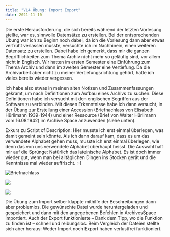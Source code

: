 ```yaml
---
title: "VL4 Übung: Import Export"
date: 2021-11-10
---
```


Die erste Herausforderung, die sich bereits während der letzten Vorlesung stellte, war es, sinnvolle Datensätze zu erstellen. Bei der entsprechenden Übung war ich zu Beginn noch dabei, da ich die Vorlesung dann aber etwas verfrüht verlassen musste, versuchte ich im Nachhinein, einen weiteren Datensatz zu erstellen. Dabei habe ich gemerkt, dass mir die ganzen Begrifflichkeiten zum Thema Archiv nicht mehr so geläufig sind, vor allem nicht in Englisch. Wir hatten im ersten Semester eine Einführung zum Thema Archiv und dann im zweiten Semester eine Vertiefung. Da die Archivarbeit aber nicht zu meiner Vertiefungsrichtung gehört, hatte ich vieles bereits wieder vergessen.
<p>
Ich habe also etwas in meinen alten Notizen und Zusammenfassungen gekramt, um nach Definitionen zum Aufbau eines Archivs zu suchen. Diese Definitionen habe ich versucht mit den englischen Begriffen aus der Software zu verbinden. Mit diesen Erkenntnisse habe ich dann versucht, in der Übung zur Erstellung einer Accession (Briefnachlass von Elisabeth Hürlimann 1939-1944) und einer Ressource (Brief von Walter Hürlimann vom 16.08.1942) im Archive Space anzuwenden (siehe unten).
<p>
Exkurs zu Script of Description: Hier musste ich erst einmal überlegen, was damit gemeint sein könnte. Als ich dann darauf kam, dass es um das verwendete Alphabet gehen muss, musste ich erst einmal überlegen, wie denn das von uns verwendete Alphabet überhaupt heisst. Die Auswahl half mir auf die Sprünge: Natürlich das lateinische Alphabet. Es ist doch immer wieder gut, wenn man bei alltäglichen Dingen ins Stocken gerät und die Kenntnisse mal wieder auffrischt. :-)
<p> 
<img src="https://user-images.githubusercontent.com/90787878/151705604-a7245a98-b4bf-43b1-9577-ed79946a3177.png" alt="Briefnachlass">
<p> 
<img src="https://user-images.githubusercontent.com/90787878/151705608-cb441ab4-d642-4685-882c-2ffa5f309f43.png alt="Brief">
<p> 
<img src="https://user-images.githubusercontent.com/90787878/151705614-716d6e0a-7ce3-45ea-bbd2-e48855e4ddd7.png alt="Datensätze">
<p> 
Die Übung zum Import selber klappte mithilfe der Beschreibungen dann aber problemlos. Die gewünschte Datei wurde heruntergeladen und gespeichert und dann mit den angegebenen Befehlen in ArchivesSpace importiert. Auch der Export funktionierte – Dank dem Tipp, wo die Funktion zu finden ist – schnell und reibungslos. Beim Vergleich der Dateien stellte sich aber heraus: Weder Import noch Export haben verlustfrei funktioniert.

